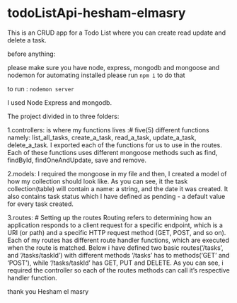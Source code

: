 # todoListApi-hesham-elmasry


This is an CRUD app for a Todo List where you can create read update and delete a task.


before anything:

please make sure you have node, express, mongodb and mongoose and nodemon for automating installed
please run ```npm i``` to do that

to run : ```nodemon server```


I used Node Express and mongodb.

The project divided in to three folders:

1.controllers: is where my functions lives :# five(5) different functions namely:  list_all_tasks, create_a_task, read_a_task, update_a_task, delete_a_task.
I exported each of the functions for us to use in the routes.
Each of these functions uses different mongoose methods such as find, findById, findOneAndUpdate, save and remove.

2.models: I required the mongoose in my file and then, I created a model of how my collection should look like.
As you can see, it the task collection(table) will contain a name: a string, and the date it was created. It also contains task status which I have defined as pending - a default value for every task created.

3.routes: # Setting up the routes
Routing refers to determining how an application responds to a client request for a specific endpoint, which is a URI (or path) and a specific HTTP request method (GET, POST, and so on).
Each of my routes has different route handler functions, which are executed when the route is matched.
Below i have defined two basic routes(‘/tasks’, and ‘/tasks/taskId’) with different methods
‘/tasks’ has to methods(‘GET’ and ‘POST’), while ‘/tasks/taskId’ has GET, PUT and DELETE.
As you can see, i required the controller so each of the routes methods can call it’s respective handler function.


thank you
Hesham el masry
